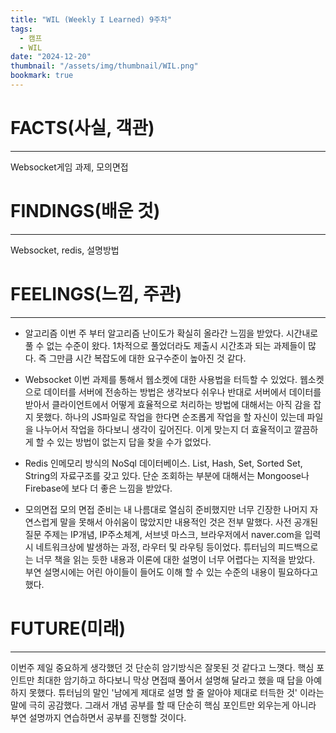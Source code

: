 ```yaml
---
title: "WIL (Weekly I Learned) 9주차"
tags:
  - 캠프
  - WIL
date: "2024-12-20"
thumbnail: "/assets/img/thumbnail/WIL.png"
bookmark: true
---
```


# FACTS(사실, 객관)

---

Websocket게임 과제, 모의면접

# FINDINGS(배운 것)

---

Websocket, redis, 설명방법

# FEELINGS(느낌, 주관)

---

- 알고리즘
  이번 주 부터 알고리즘 난이도가 확실히 올라간 느낌을 받았다. 시간내로 풀 수 없는 수준이 왔다. 1차적으로 풀었더라도 제출시 시간초과 되는 과제들이 많다. 즉 그만큼 시간 복잡도에 대한 요구수준이 높아진 것 같다.

- Websocket
  이번 과제를 통해서 웹소켓에 대한 사용법을 터득할 수 있었다. 웹소켓으로 데이터를 서버에 전송하는 방법은 생각보다 쉬우나 반대로 서버에서 데이터를 받아서 클라이언트에서 어떻게 효율적으로 처리하는 방법에 대해서는 아직 감을 잡지 못했다. 하나의 JS파일로 작업을 한다면 순조롭게 작업을 할 자신이 있는데 파일을 나누어서 작업을 하다보니 생각이 깊어진다. 이게 맞는지 더 효율적이고 깔끔하게 할 수 있는 방법이 없는지 답을 찾을 수가 없었다.

- Redis
  인메모리 방식의 NoSql 데이터베이스. List, Hash, Set, Sorted Set, String의 자료구조를 갖고 있다. 단순 조회하는 부분에 대해서는 Mongoose나 Firebase에 보다 더 좋은 느낌을 받았다.

- 모의면접
  모의 면접 준비는 내 나름대로 열심히 준비했지만 너무 긴장한 나머지 자연스럽게 말을 못해서 아쉬움이 많았지만 내용적인 것은 전부 말했다. 사전 공개된 질문 주제는 IP개념, IP주소체계, 서브넷 마스크, 브라우저에서 naver.com을 입력시 네트워크상에 발생하는 과정, 라우터 및 라우팅 등이었다. 튜터님의 피드백으로는 너무 책을 읽는 듯한 내용과 이론에 대한 설명이 너무 어렵다는 지적을 받았다. 부연 설명시에는 어린 아이들이 들어도 이해 할 수 있는 수준의 내용이 필요하다고 했다.

# FUTURE(미래)

---

이번주 제일 중요하게 생각했던 것 단순히 암기방식은 잘못된 것 같다고 느꼇다. 핵심 포인트만 최대한 암기하고 하다보니 막상 면접때 풀어서 설명해 달라고 했을 때 답을 아예 하지 못했다.
튜터님의 말인 '남에게 제대로 설명 할 줄 알아야 제대로 터득한 것' 이라는 말에 극히 공감했다. 그래서 개념 공부를 할 때 단순히 핵심 포인트만 외우는게 아니라 부연 설명까지 연습하면서 공부를 진행할 것이다.
